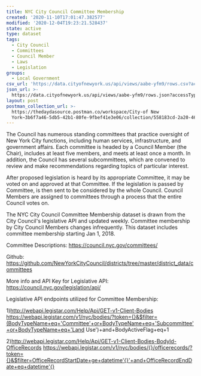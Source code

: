 ```yaml
---
title: NYC City Council Committee Membership
created: '2020-11-10T17:01:47.382577'
modified: '2020-12-04T19:23:21.528437'
state: active
type: dataset
tags:
  - City Council
  - Committees
  - Council Member
  - Laws
  - Legislation
groups:
  - Local Government
csv_url: 'https://data.cityofnewyork.us/api/views/aabe-yfm9/rows.csv?accessType=DOWNLOAD'
json_url: >-
  https://data.cityofnewyork.us/api/views/aabe-yfm9/rows.json?accessType=DOWNLOAD
layout: post
postman_collection_url: >-
  https://thedaydasource.postman.co/workspace/City-of New
  York~3b6f7a46-5db5-42b1-80fe-9fbef41e3e06/collection/558183cd-2a20-46b2-8292-48210c5cee7f
---
```

The Council has numerous standing committees that practice oversight of New York City functions, including human services, infrastructure, and government affairs. Each committee is headed by a Council Member (the Chair), includes at least five members, and meets at least once a month. In addition, the Council has several subcommittees, which are convened to review and make recommendations regarding topics of particular interest.

After proposed legislation is heard by its appropriate Committee, it may be voted on and approved at that Committee. If the legislation is passed by Committee, is then sent to be considered by the whole Council. Council Members are assigned to committees through a process that the entire Council votes on.

The NYC City Council Committee Membership dataset is drawn from the City Council's legislative API and updated weekly. Committee membership by City Council Members changes infrequently. This dataset includes committee membership starting Jan 1, 2018. 

Committee Descriptions: https://council.nyc.gov/committees/ 

Github: https://github.com/NewYorkCityCouncil/districts/tree/master/district_data/committees 

More info and API Key for Legislative API: https://council.nyc.gov/legislation/api/ 

Legislative API endpoints utilized for Committee Membership: 

1)http://webapi.legistar.com/Help/Api/GET-v1-Client-Bodies 
https://webapi.legistar.com/v1/nyc/bodies/?token={}&$filter=(BodyTypeName+eq+'Committee'+or+BodyTypeName+eq+'Subcommittee'+or+BodyTypeName+eq+'Land Use')+and+BodyActiveFlag+eq+1 

2)http://webapi.legistar.com/Help/Api/GET-v1-Client-Bodies-BodyId-OfficeRecords 
https://webapi.legistar.com/v1/nyc/bodies/{}/officerecords/?token={}&$filter=OfficeRecordStartDate+ge+datetime'{}'+and+OfficeRecordEndDate+eq+datetime'{}
